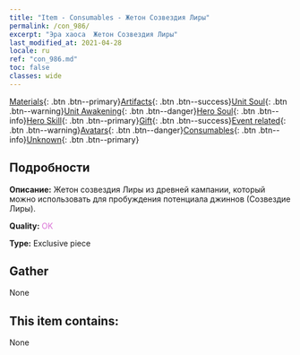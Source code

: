 ```yaml
---
title: "Item - Consumables - Жетон Созвездия Лиры"
permalink: /con_986/
excerpt: "Эра хаоса  Жетон Созвездия Лиры"
last_modified_at: 2021-04-28
locale: ru
ref: "con_986.md"
toc: false
classes: wide
---
```

 [Materials](/ItemsRU/){: .btn .btn--primary}[Artifacts](/ItemsRU/Artifacts/){: .btn .btn--success}[Unit Soul](/ItemsRU/UnitSoul/){: .btn .btn--warning}[Unit Awakening](/ItemsRU/UnitAwakening/){: .btn .btn--danger}[Hero Soul](/ItemsRU/HeroSoul/){: .btn .btn--info}[Hero Skill](/ItemsRU/HeroSkill/){: .btn .btn--primary}[Gift](/ItemsRU/Gift/){: .btn .btn--success}[Event related](/ItemsRU/Events/){: .btn .btn--warning}[Avatars](/ItemsRU/Avatars/){: .btn .btn--danger}[Consumables](/ItemsRU/Consumables/){: .btn .btn--info}[Unknown](/ItemsRU/Unknown/){: .btn .btn--primary}

## Подробности
 **Описание:** Жетон созвездия Лиры из древней кампании, который можно использовать для пробуждения потенциала джиннов (Созвездие Лиры).

 **Quality:** <span style="color: #DA70D6">OK</span>

 **Type:** Exclusive piece

## Gather

  None

## This item contains:

  None

